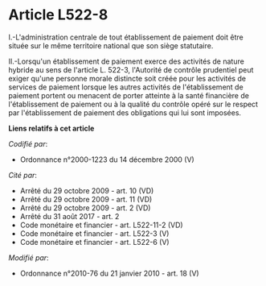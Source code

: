 # Article L522-8

I.-L'administration centrale de tout établissement de paiement doit être située sur le même territoire national que son siège
statutaire. 

II.-Lorsqu'un établissement de paiement exerce des activités de nature hybride au sens de l'article L. 522-3, l'Autorité de
contrôle prudentiel peut exiger qu'une personne morale distincte soit créée pour les activités de services de paiement
lorsque les autres activités de l'établissement de paiement portent ou menacent de porter atteinte à la santé financière de
l'établissement de paiement ou à la qualité du contrôle opéré sur le respect par l'établissement de paiement des obligations
qui lui sont imposées.

**Liens relatifs à cet article**

_Codifié par_:

  - Ordonnance n°2000-1223 du 14 décembre 2000 (V)

_Cité par_:

  - Arrêté du 29 octobre 2009 - art. 10 (VD)
  - Arrêté du 29 octobre 2009 - art. 11 (VD)
  - Arrêté du 29 octobre 2009 - art. 2 (VD)
  - Arrêté du 31 août 2017 - art. 2
  - Code monétaire et financier - art. L522-11-2 (VD)
  - Code monétaire et financier - art. L522-3 (V)
  - Code monétaire et financier - art. L522-6 (V)

_Modifié par_:

  - Ordonnance n°2010-76 du 21 janvier 2010 - art. 18 (V)
